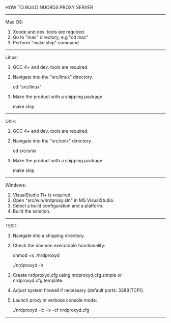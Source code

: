 HOW TO BUILD NUORDS PROXY SERVER

----------------------------------
Mac OS:

1. Xcode and dev. tools are required.
2. Go to "mac" directory, e.g "cd mac"
3. Perform "make ship" command

----------------------------------
Linux:

1. GCC 4+ and dev. tools are required.
   
2. Navigate into the "src/linux" directory.  

   cd "src/linux"

3. Make the product with a shipping package

   make ship

----------------------------------
Unix:

1. GCC 4+ and dev. tools are required.
2. Navigate into the "src/unix" directory.  

   cd src/unix

3. Make the product with a shipping package

   make ship

----------------------------------
Windows:

1. VisualStudio 11+ is required.
2. Open "src/win/nrdproxy.sln" in MS VisualStudio.
3. Select a build configuration and a platform.
4. Build the solution.

----------------------------------
TEST:

1. Navigate into a shipping directory.

2. Check the daemon executable functionality:

   chmod +x ./nrdproxyd    
   
   ./nrdproxyd -h

3. Create nrdproxyd.cfg using nrdproxyd.cfg.simple or nrdproxyd.cfg.template.

4. Adjust system firewall if necessary (default ports: 3389(TCP)).

5. Launch proxy in verbose console mode:

   ./nrdproxyd -lc -lv -cf nrdproxyd.cfg
   
----------------------------------
